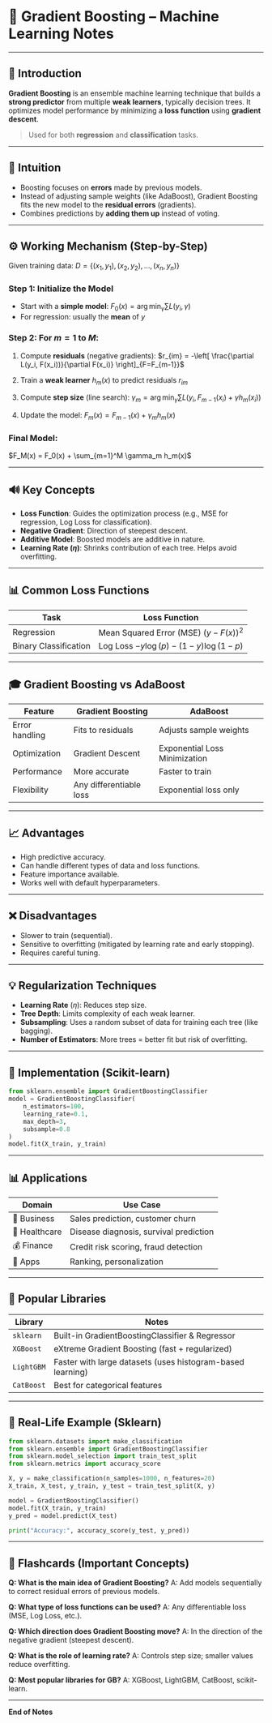 # 🌿 Gradient Boosting – Machine Learning Notes

---

## 📌 Introduction

**Gradient Boosting** is an ensemble machine learning technique that builds a **strong predictor** from multiple **weak learners**, typically decision trees. It optimizes model performance by minimizing a **loss function** using **gradient descent**.

> Used for both **regression** and **classification** tasks.

---

## 🚀 Intuition

* Boosting focuses on **errors** made by previous models.
* Instead of adjusting sample weights (like AdaBoost), Gradient Boosting fits the new model to the **residual errors** (gradients).
* Combines predictions by **adding them up** instead of voting.

---

## ⚙️ Working Mechanism (Step-by-Step)

Given training data:
$D = \{(x_1, y_1), (x_2, y_2), ..., (x_n, y_n)\}$

### Step 1: Initialize the Model

* Start with a **simple model**:
  $F_0(x) = \arg\min_\gamma \sum L(y_i, \gamma)$
* For regression: usually the **mean** of $y$

### Step 2: For $m = 1$ to $M$:

1. Compute **residuals** (negative gradients):
   $r_{im} = -\left[ \frac{\partial L(y_i, F(x_i))}{\partial F(x_i)} \right]_{F=F_{m-1}}$

2. Train a **weak learner** $h_m(x)$ to predict residuals $r_{im}$

3. Compute **step size** (line search):
   $\gamma_m = \arg\min_\gamma \sum L(y_i, F_{m-1}(x_i) + \gamma h_m(x_i))$

4. Update the model:
   $F_m(x) = F_{m-1}(x) + \gamma_m h_m(x)$

### Final Model:

$F_M(x) = F_0(x) + \sum_{m=1}^M \gamma_m h_m(x)$

---

## 🔊 Key Concepts

* **Loss Function**: Guides the optimization process (e.g., MSE for regression, Log Loss for classification).
* **Negative Gradient**: Direction of steepest descent.
* **Additive Model**: Boosted models are additive in nature.
* **Learning Rate ($\eta$)**: Shrinks contribution of each tree. Helps avoid overfitting.

---

## 📊 Common Loss Functions

| Task                  | Loss Function                               |
| --------------------- | ------------------------------------------- |
| Regression            | Mean Squared Error (MSE) $(y - F(x))^2$     |
| Binary Classification | Log Loss $-y \log(p) - (1 - y) \log(1 - p)$ |

---

## 🎓 Gradient Boosting vs AdaBoost

| Feature        | Gradient Boosting       | AdaBoost                      |
| -------------- | ----------------------- | ----------------------------- |
| Error handling | Fits to residuals       | Adjusts sample weights        |
| Optimization   | Gradient Descent        | Exponential Loss Minimization |
| Performance    | More accurate           | Faster to train               |
| Flexibility    | Any differentiable loss | Exponential loss only         |

---

## 📈 Advantages

* High predictive accuracy.
* Can handle different types of data and loss functions.
* Feature importance available.
* Works well with default hyperparameters.

---

## ❌ Disadvantages

* Slower to train (sequential).
* Sensitive to overfitting (mitigated by learning rate and early stopping).
* Requires careful tuning.

---

## 💡 Regularization Techniques

* **Learning Rate** ($\eta$): Reduces step size.
* **Tree Depth**: Limits complexity of each weak learner.
* **Subsampling**: Uses a random subset of data for training each tree (like bagging).
* **Number of Estimators**: More trees = better fit but risk of overfitting.

---

## 📆 Implementation (Scikit-learn)

```python
from sklearn.ensemble import GradientBoostingClassifier
model = GradientBoostingClassifier(
    n_estimators=100,
    learning_rate=0.1,
    max_depth=3,
    subsample=0.8
)
model.fit(X_train, y_train)
```

---

## 📊 Applications

| Domain        | Use Case                               |
| ------------- | -------------------------------------- |
| 💼 Business   | Sales prediction, customer churn       |
| 🏥 Healthcare | Disease diagnosis, survival prediction |
| 💰 Finance    | Credit risk scoring, fraud detection   |
| 📱 Apps       | Ranking, personalization               |

---

## 📃 Popular Libraries

| Library    | Notes                                                      |
| ---------- | ---------------------------------------------------------- |
| `sklearn`  | Built-in GradientBoostingClassifier & Regressor            |
| `XGBoost`  | eXtreme Gradient Boosting (fast + regularized)             |
| `LightGBM` | Faster with large datasets (uses histogram-based learning) |
| `CatBoost` | Best for categorical features                              |

---

## 🔮 Real-Life Example (Sklearn)

```python
from sklearn.datasets import make_classification
from sklearn.ensemble import GradientBoostingClassifier
from sklearn.model_selection import train_test_split
from sklearn.metrics import accuracy_score

X, y = make_classification(n_samples=1000, n_features=20)
X_train, X_test, y_train, y_test = train_test_split(X, y)

model = GradientBoostingClassifier()
model.fit(X_train, y_train)
y_pred = model.predict(X_test)

print("Accuracy:", accuracy_score(y_test, y_pred))
```

---

## 📒 Flashcards (Important Concepts)

**Q: What is the main idea of Gradient Boosting?**
A: Add models sequentially to correct residual errors of previous models.

**Q: What type of loss functions can be used?**
A: Any differentiable loss (MSE, Log Loss, etc.).

**Q: Which direction does Gradient Boosting move?**
A: In the direction of the negative gradient (steepest descent).

**Q: What is the role of learning rate?**
A: Controls step size; smaller values reduce overfitting.

**Q: Most popular libraries for GB?**
A: XGBoost, LightGBM, CatBoost, scikit-learn.

---

**End of Notes**
